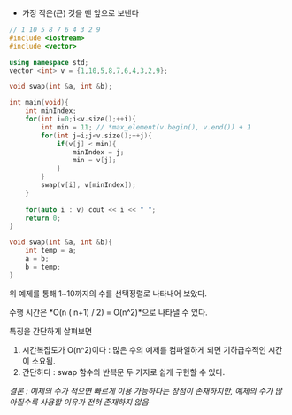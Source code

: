 - 가장 작은(큰) 것을 맨 앞으로 보낸다

```c++
// 1 10 5 8 7 6 4 3 2 9
#include <iostream>
#include <vector>

using namespace std;
vector <int> v = {1,10,5,8,7,6,4,3,2,9};

void swap(int &a, int &b);

int main(void){
	int minIndex;
	for(int i=0;i<v.size();++i){
	    int min = 11; // *max_element(v.begin(), v.end()) + 1
		for(int j=i;j<v.size();++j){
			if(v[j] < min){
				minIndex = j;
				min = v[j];
			}
		}
		swap(v[i], v[minIndex]);
	}
	
	for(auto i : v) cout << i << " ";
	return 0;
}

void swap(int &a, int &b){
	int temp = a;
	a = b;
	b = temp;
}
```

위 예제를 통해 1~10까지의 수를 선택정렬로 나타내어 보았다. 

수행 시간은 *O(n ( n+1) / 2) = O(n^2)*으로 나타낼 수 있다.

특징을 간단하게 살펴보면
1. 시간복잡도가 O(n^2)이다 : 많은 수의 예제를 컴파일하게 되면 기하급수적인 시간이 소요됨.
2. 간단하다 : swap 함수와 반복문 두 가지로 쉽게 구현할 수 있다.

*결론 : 예제의 수가 적으면 빠르게 이용 가능하다는 장점이 존재하지만, 예제의 수가 많아질수록 사용할 이유가 전혀 존재하지 않음*